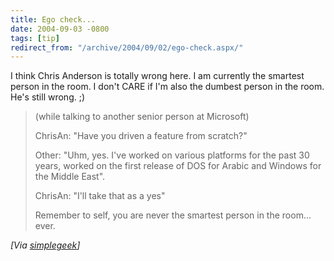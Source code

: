 ```yaml
---
title: Ego check...
date: 2004-09-03 -0800
tags: [tip]
redirect_from: "/archive/2004/09/02/ego-check.aspx/"
---
```


I think Chris Anderson is totally wrong here. I am currently the
smartest person in the room. I don't CARE if I'm also the dumbest person
in the room. He's still wrong. ;)

> (while talking to another senior person at Microsoft)
>
> ChrisAn: "Have you driven a feature from scratch?"
>
> Other: "Uhm, yes. I've worked on various platforms for the past 30
> years, worked on the first release of DOS for Arabic and Windows for
> the Middle East".
>
> ChrisAn: "I'll take that as a yes"
>
> Remember to self, you are never the smartest person in the room...
> ever.

*[Via [simplegeek](http://www.simplegeek.com/permalink.aspx/b966664f-7a74-49ab-870f-d8542d34c7a2)]*

